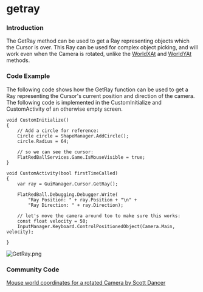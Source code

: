 # getray

### Introduction

The GetRay method can be used to get a Ray representing objects which the Cursor is over. This Ray can be used for complex object picking, and will work even when the Camera is rotated, unlike the [WorldXAt](../../../../../frb/docs/index.php) and [WorldYAt](../../../../../frb/docs/index.php) methods.

### Code Example

The following code shows how the GetRay function can be used to get a Ray representing the Cursor's current position and direction of the camera. The following code is implemented in the CustomInitialize and CustomActivity of an otherwise empty screen.

```
void CustomInitialize()
{
    // Add a circle for reference:
    Circle circle = ShapeManager.AddCircle();
    circle.Radius = 64;

    // so we can see the cursor:
    FlatRedBallServices.Game.IsMouseVisible = true;
}

void CustomActivity(bool firstTimeCalled)
{
    var ray = GuiManager.Cursor.GetRay();

    FlatRedBall.Debugging.Debugger.Write(
        "Ray Position: " + ray.Position + "\n" +
        "Ray Direction: " + ray.Direction);

    // let's move the camera around too to make sure this works:
    const float velocity = 50;
    InputManager.Keyboard.ControlPositionedObject(Camera.Main, velocity);

}
```

![GetRay.png](../../../../../media/migrated_media-GetRay.png)

### Community Code

[Mouse world coordinates for a rotated Camera by Scott Dancer](../../../../../frb/docs/index.php)
